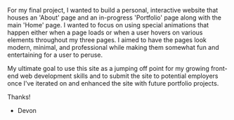 

For my final project, I wanted to build a personal, interactive website that houses an 'About' page and an in-progress 'Portfolio' page along with the main 'Home' page. I wanted to focus on using special animations that happen either when a page loads or when a user hovers on various elements throughout my three pages. I aimed to have the pages look modern, minimal, and professional while making them somewhat fun and entertaining for a user to peruse. 

 My ultimate goal to use this site as a jumping off point for my growing front-end web development skills and to submit the site to potential employers once I've iterated on and enhanced the site with future portfolio projects.


Thanks!
- Devon

